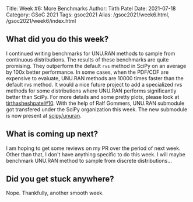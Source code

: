 Title: Week #6: More Benchmarks
Author: Tirth Patel
Date: 2021-07-18
Category: GSoC 2021
Tags: gsoc2021
Alias: /gsoc2021/week6.html, /gsoc2021/week6/index.html

<h2>What did you do this week?</h2>

I continued writing benchmarks for UNU.RAN methods to sample from continuous distributions. The results of these benchmarks are quite promising. They outperform the default <code>rvs</code> method in SciPy on an average by 100x better performance. In some cases, when the PDF/CDF are expensive to evaluate, UNU.RAN methods are 10000 times faster than the default rvs method. It would a nice future project to add a specialized rvs methods for some distributions where UNU.RAN performs significantly better than SciPy. For more details and some pretty plots, please look at <a href="https://github.com/tirthasheshpatel/scipy/pull/10">tirthasheshpatel#10</a>. With the help of Ralf Gommers, UNU.RAN submodule got transfered under the SciPy organization this week. The new submodule is now present at <a href="https://github.com/scipy/unuran">scipy/unuran</a>. 

<h2>What is coming up next?</h2>

I am hoping to get some reviews on my PR over the period of next week. Other than that, I don't have anything specific to do this week. I will maybe benchmark UNU.RAN method to sample from discrete distributions...

<h2>Did you get stuck anywhere?</h2>

Nope. Thankfully, another smooth week.
